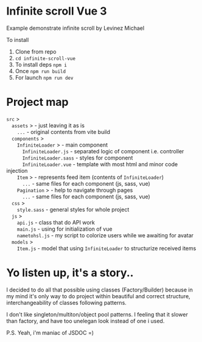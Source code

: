 # Infinite scroll Vue 3

Example demonstrate infinite scroll by Levinez Michael

To install

1. Clone from repo
2. `cd infinite-scroll-vue`
3. To install deps `npm i`
4. Once `npm run build`
5. For launch `npm run dev`

# Project map

`src` >\
&emsp;`assets` > - just leaving it as is\
&emsp;&emsp;`...` - original contents from vite build\
&emsp;`components` >\
&emsp;&emsp;`InfiniteLoader` > - main component\
&emsp;&emsp;&emsp;`InfiniteLoader.js` - separated logic of component i.e. controller\
&emsp;&emsp;&emsp;`InfiniteLoader.sass` - styles for component\
&emsp;&emsp;&emsp;`InfiniteLoader.vue` - template with most html and minor code injection\
&emsp;&emsp;`Item` > - represents feed item (contents of `InfiniteLoader`)\
&emsp;&emsp;&emsp;`...` - same files for each component (js, sass, vue)\
&emsp;&emsp;`Pagination` > - help to navigate through pages\
&emsp;&emsp;&emsp;`...` - same files for each component (js, sass, vue)\
&emsp;`css` >\
&emsp;&emsp;`style.sass` - general styles for whole project\
&emsp;`js` >\
&emsp;&emsp;`api.js` - class that do API work\
&emsp;&emsp;`main.js` - using for initialization of vue\
&emsp;&emsp;`nametohsl.js` - my script to colorize users while we awaiting for avatar\
&emsp;`models` >\
&emsp;&emsp;`Item.js` - model that using `InfiniteLoader` to structurize received items

# Yo listen up, it's a story..
I decided to do all that possible using classes (Factory/Builder) because in my mind it's only way
to do project within beautiful and correct structure, interchangeability of classes following patterns.

I don't like singleton/multiton/object pool patterns. I feeling that it slower than factory,
and have too unelegan look instead of one i used.

P.S. Yeah, i'm maniac of JSDOC =)